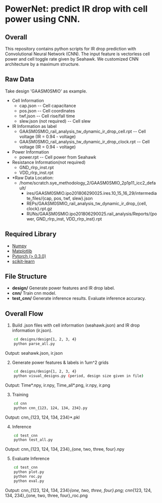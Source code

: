 
# PowerNet: predict IR drop with cell power using CNN.

## Overall
This repository contains python scripts for IR drop prediction with Convolutional Neural Network (CNN). The input feature is vectorless cell power and cell toggle rate given by Seahawk. We customized CNN architecture by a maximum structure.

## Raw Data
Take design 'GAASM0SMIO' as example.  
* Cell Information 
    * cap.json -- Cell capacitance
    * pos.json -- Cell coordinates
    * twf.json -- Cell rise/fall time
    * slew.json (not required) -- Cell slew 
* IR Information as label   
    * GAASM0SMIO_rail_analysis_tw_dynamic_ir_drop_cell.rpt -- Cell voltage (IR = 0.94 - voltage)
    * GAASM0SMIO_rail_analysis_tw_dynamic_ir_drop_clock.rpt -- Cell voltage (IR = 0.94 - voltage)
* Power Information
    * power.rpt -- Cell power from Seahawk
* Resistance Information(not required)
    * GND_rlrp_inst.rpt
    * VDD_rlrp_inst.rpt
* *Raw Data Location:
    - /home/scratch.sye_methodology_2/GAASM0SMIO_2p1p11_icc2_default/
        - ires/GAASM0SMIO.ipo201806290025.ires.10_15_16_29/intermediate_files/{cap, pos, twf, slew}.json
        - REPs/GAASM0SMIO_rail_analysis_tw_dynamic_ir_drop_{cell, clock}.rpt.gz
        - RUNs/GAASM0SMIO.ipo201806290025.rail_analysis/Reports/{power, GND_rlrp_inst, VDD_rlrp_inst}.rpt

## Required Library
- [Numpy](http://www.numpy.org/)
- [Matplotlib](https://matplotlib.org/)
- [Pytorch (> 0.3.0)](https://pytorch.org/)
- [scikit-learn](https://scikit-learn.org/stable/)

## File Structure
- **design/**
Generate power features and IR drop label.
- **cnn/**
Train cnn model.
- **test_cnn/**
Generate inference results. Evaluate inference accuracy.


## Overall Flow
1. Build .json files with cell information (seahawk.json) and IR drop information (ir.json).  
```bash
    cd designs/design{1, 2, 3, 4}  
    python parse_all.py  
```
   Output: seahawk.json, ir.json

2. Generate power features & labels in 1um^2 grids  
```bash
    cd designs/design{1, 2, 3, 4}  
    python visual_designs.py (period, design size given in file)  
```
   Output: Time*.npy, ir.npy, Time_all*.png, ir.npy, ir.png  

3. Training  
```bash
    cd cnn  
    python cnn_{123, 124, 134, 234}.py  
```
   Output: cnn_{123, 124, 134, 234}*.pkl  


4. Inference  
```bash
    cd test_cnn  
    python test_all.py  
```
   Output: cnn_{123, 124, 134, 234}_{one, two, three, four}.npy  

5. Evaluate Inference  
```bash
    cd test_cnn  
    python plot.py  
    python roc.py  
    python eval.py  
```
Output: cnn_{123, 124, 134, 234}_{one, two, three, four}.png;  cnn_{123, 124, 134, 234}_{one, two, three, four}_roc.png

